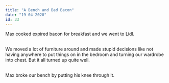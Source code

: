 ```yaml
---
title: "A Bench and Bad Bacon"
date: "19-04-2020"
id: 33
---
```

Max cooked expired bacon for breakfast and we went to Lidl. <br><br>

We moved a lot of furniture around and made stupid decisions like not having anywhere to put things on in the bedroom and turning our wardrobe into chest. But it all turned up quite well.<br><br>

Max broke our bench by putting his knee through it.